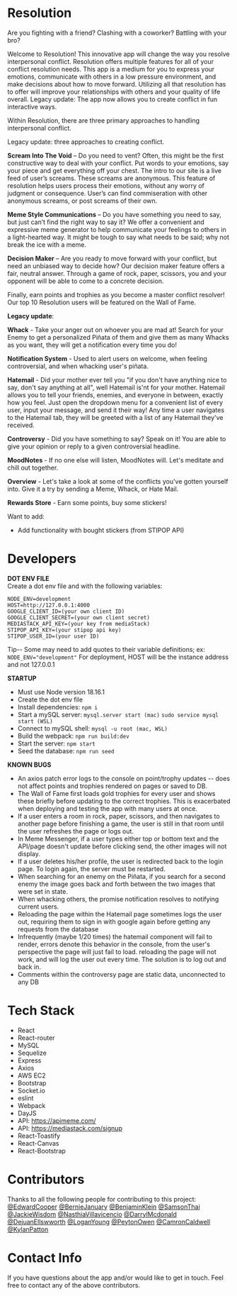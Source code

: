 # Resolution

Are you fighting with a friend? Clashing with a coworker? Battling with your bro?

Welcome to Resolution! This innovative app will change the way you resolve interpersonal conflict. Resolution offers multiple features for all of your conflict resolution needs. This app is a medium for you to express your emotions, communicate with others in a low pressure environment, and make decisions about how to move forward. Utilizing all that resolution has to offer will improve your relationships with others and your quality of life overall.
Legacy update: The app now allows you to create conflict in fun interactive ways.

Within Resolution, there are three primary approaches to handling interpersonal conflict.

Legacy update: three approaches to creating conflict.


**Scream Into The Void** – Do you need to vent? Often, this might be the first constructive way to deal with your conflict. Put words to your emotions, say your piece and get everything off your chest. The intro to our site is a live feed of user’s screams. These screams are anonymous. This feature of resolution helps users process their emotions, without any worry of judgment or consequence. User’s can find commiseration with other anonymous screams, or post screams of their own.

**Meme Style Communications** – Do you have something you need to say, but just can’t find the right way to say it? We offer a convenient and expressive meme generator to help communicate your feelings to others in a light-hearted way. It might be tough to say what needs to be said; why not break the ice with a meme. 

**Decision Maker** – Are you ready to move forward with your conflict, but need an unbiased way to decide how? Our decision maker feature offers a fair, neutral answer. Through a game of rock, paper, scissors, you and your opponent will be able to come to a concrete decision.

Finally, earn points and trophies as you become a master conflict resolver! Our top 10 Resolution users will be featured on the Wall of Fame.

**Legacy update**: 

**Whack** - Take your anger out on whoever you are mad at! Search for your Enemy to get a personalized Piñata of them and give them as many Whacks as you want, they will get a notification every time you do! 

**Notification System** - Used to alert users on welcome, when feeling controversial, and when whacking user's piñata.

**Hatemail** - Did your mother ever tell you "if you don't have anything nice to say, don't say anything at all", well Hatemail is'nt for your mother.
Hatemail allows you to tell your friends, enemies, and everyone in between, exactly how you feel. Just open the dropdown menu for a convenient list of every user, input your message, and send it their way! Any time a user navigates to the Hatemail tab, they will be greeted with a list of any Hatemail they've received. 

**Controversy** - Did you have something to say? Speak on it! You are able to give your opinion or reply to a given controversial headline. 

**MoodNotes** - If no one else will listen, MoodNotes will. Let's meditate and chill out together.

**Overview** - Let's take a look at some of the conflicts you've gotten yourself into. Give it a try by sending a Meme, Whack, or Hate Mail.

**Rewards Store** - Earn some points, buy some stickers! 

Want to add:
* Add functionality with bought stickers (from STIPOP API)

# Developers

**DOT ENV FILE**  
Create a dot env file and with the following variables:  
```
NODE_ENV=development  
HOST=http://127.0.0.1:4000  
GOOGLE_CLIENT_ID=(your own client ID)  
GOOGLE_CLIENT_SECRET=(your own client secret)  
MEDIASTACK_API_KEY=(your key from mediaStack)
STIPOP_API_KEY=(your stipop api key)
STIPOP_USER_ID=(your user ID)
```
Tip-- Some may need to add quotes to their variable definitions; ex: ```NODE_ENV="development"```
For deployment, HOST will be the instance address and not 127.0.0.1

**STARTUP**  
* Must use Node version 18.16.1  
* Create the dot env file  
* Install dependencies: ```npm i```  
* Start a mySQL server: ```mysql.server start (mac)```  ```sudo service mysql start (WSL)```
* Connect to mySQL shell: ```mysql -u root (mac, WSL)```  
* Build the webpack: ```npm run build:dev```  
* Start the server: ```npm start```  
* Seed the database: ```npm run seed```  

**KNOWN BUGS**  
* An axios patch error logs to the console on point/trophy updates -- does not affect points and trophies rendered on pages or saved to DB.  
* The Wall of Fame first loads gold trophies for every user and shows these briefly before updating to the correct trophies. This is exacerbated when deploying and testing the app with many users at once.
* If a user enters a room in rock, paper, scissors, and then navigates to another page before finishing a game, the user is still in that room until the user refreshes the page or logs out.
* In Meme Messenger, if a user types either top or bottom text and the API/page doesn't update before clicking send, the other images will not display.
* If a user deletes his/her profile, the user is redirected back to the login page. To login again, the server must be restarted.
* When searching for an enemy on the Piñata, if you search for a second enemy the image goes back and forth between the two images that were set in state.
* When whacking others, the promise notification resolves to notifying current users.
* Reloading the page within the Hatemail page sometimes logs the user out, requiring them to sign in with google again before getting any requests from the database
* Infrequently (maybe 1/20 times) the hatemail component will fail to render, errors denote this behavior in the console, from the user's perspective the page will just fail to load. reloading the page will not work, and will log the user out every time. The solution is to log out and back in.
* Comments within the controversy page are static data, unconnected to any DB

# Tech Stack

- React
- React-router
- MySQL
- Sequelize
- Express
- Axios
- AWS EC2
- Bootstrap
- Socket.io
- eslint
- Webpack
- DayJS
- API: https://apimeme.com/
- API: https://mediastack.com/signup
- React-Toastify
- React-Canvas
- React-Bootstrap


# Contributors
Thanks to all the following people for contributing to this project:
[@EdwardCooper](https://github.com/cooptothe)
[@BernieJanuary](https://github.com/janvierjr)
[@BenjaminKlein](https://github.com/Benjaminklein99)
[@SamsonThai](https://github.com/skanda108)
[@JackieWisdom](https://github.com/wisdomjackie)
[@NasthiaVillavicencio](https://github.com/nasthia861)
[@DarrylMcdonald](https://github.com/ddmcdona06)
[@DejuanEllswworth](https://github.com/yeauxdejuan)
[@LoganYoung](https://github.com/lyoun318)
[@PeytonOwen](https://github.com/peytono)
[@CamronCaldwell](https://github.com/ccaldwell11)
[@KylanPatton](https://github.com/kycodee)

# Contact Info
If you have questions about the app and/or would like to get in touch. Feel free to contact any of the above contributors.
